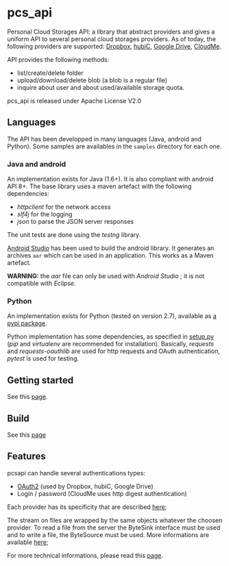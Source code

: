 pcs_api
=======

Personal Cloud Storages API: a library that abstract providers and gives a uniform API to several personal cloud storages providers.
As of today, the following providers are supported:
[Dropbox](https://www.dropbox.com),
[hubiC](https://hubic.com),
[Google Drive](http://www.google.com/drive/),
[CloudMe](https://www.cloudme.com).

API provides the following methods:

- list/create/delete folder
- upload/download/delete blob (a blob is a regular file)
- inquire about user and about used/available storage quota.

pcs_api is released under Apache License V2.0


Languages
---------

The API has been developped in many languages (Java, android and Python). Some samples are availables in the `samples` directory for each one.

### Java and android
An implementation exists for Java (1.6+). It is also compliant with android API 8+.
The base library uses a maven artefact with the following dependencies:

- *httpclient* for the network access
- *slf4j* for the logging
- *json* to parse the JSON server responses

The unit tests are done using the *testng* library.

[Android Studio](http://developer.android.com/sdk/installing/studio.html) has been used to build the android library. It generates an archives `aar` which can be used in an application. This works as a Maven artefact.

**WARNING:** the *aar* file can only be used with *Android Studio* ; it is not compatible with *Eclipse*.

### Python
An implementation exists for Python (tested on version 2.7), available as [a pypi package](https://pypi.python.org/pypi/pcs-api).

Python implementation has some dependencies, as specified in [setup.py](python/setup.py) (*pip* and *virtualenv* are recommended for installation).
Basically, *requests* and *requests-oauthlib* are used for http requests and OAuth authentication, *pytest* is used for testing.


Getting started
---------------
See this [page](docs/getting_started.md).

Build
-----
See this [page](docs/build.md)

Features
--------
pcsapi can handle several authentications types:

- [OAuth2](docs/oauth2.md) (used by Dropbox, hubiC, Google Drive)
- Login / password (CloudMe uses http digest authentication)

Each provider has its specificity that are described [here](docs/provider_specifics.md);

The stream on files are wrapped by the same objects whatever the choosen provider. To read a file from the server the ByteSink interface must be used and to write a file, the ByteSource must be used.
More informations are available [here](docs/byte_sources_and_sinks.md);

For more technical informations, please read this [page](docs/advanced.md).
